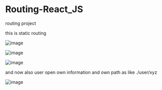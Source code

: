 # Routing-React_JS

routing project 

this is static routing 

![image](https://github.com/user-attachments/assets/c2da70d1-ecb5-4a3f-a5c5-095a4e1129c4)

![image](https://github.com/user-attachments/assets/98a8924e-1d53-40d1-8237-290fb40c62aa)

![image](https://github.com/user-attachments/assets/5c92ead9-3646-4ac7-b952-3c7ac585e186)

and now also user open own information and own path as like ./user/xyz

![image](https://github.com/user-attachments/assets/8e02a725-9a22-4e95-9f3e-c03e704ad9d5)
